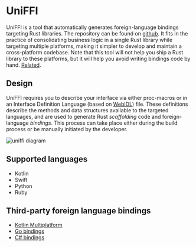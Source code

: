 # UniFFI

UniFFI is a tool that automatically generates foreign-language bindings targeting Rust libraries.
The repository can be found on [github](https://github.com/mozilla/uniffi-rs/).
It fits in the practice of consolidating business logic in a single Rust library while targeting multiple platforms, making it simpler to develop and maintain a cross-platform codebase.
Note that this tool will not help you ship a Rust library to these platforms, but it will help you avoid writing bindings code by hand.
[Related](https://i.kym-cdn.com/photos/images/newsfeed/000/572/078/d6d.jpg).

## Design

UniFFI requires you to describe your interface via either proc-macros or in an Interface Definition Language (based on [WebIDL](https://webidl.spec.whatwg.org/)) file.
These definitions describe the methods and data structures available to the targeted languages, and are used to generate Rust *scaffolding* code and foreign-language *bindings*.
This process can take place either during the build process or be manually initiated by the developer.

![uniffi diagram](./uniffi_diagram.png)

## Supported languages

- Kotlin
- Swift
- Python
- Ruby

## Third-party foreign language bindings

* [Kotlin Multiplatform](https://gitlab.com/trixnity/uniffi-kotlin-multiplatform-bindings)
* [Go bindings](https://github.com/NordSecurity/uniffi-bindgen-go)
* [C# bindings](https://github.com/NordSecurity/uniffi-bindgen-cs)
